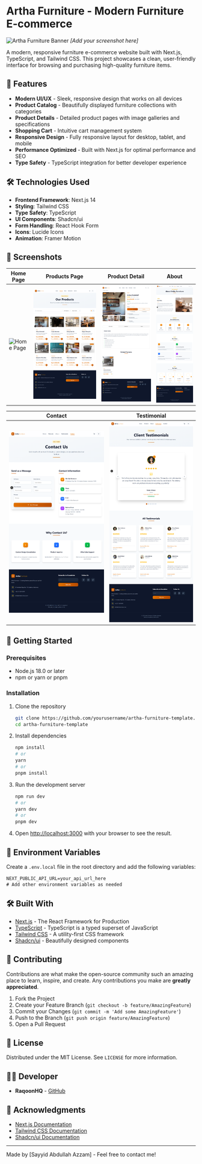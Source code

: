 # Artha Furniture - Modern Furniture E-commerce

![Artha Furniture Banner](./public/screenshot/placeholder-banner.png) *[Add your screenshot here]*

A modern, responsive furniture e-commerce website built with Next.js, TypeScript, and Tailwind CSS. This project showcases a clean, user-friendly interface for browsing and purchasing high-quality furniture items.

## 🚀 Features

- **Modern UI/UX** - Sleek, responsive design that works on all devices
- **Product Catalog** - Beautifully displayed furniture collections with categories
- **Product Details** - Detailed product pages with image galleries and specifications
- **Shopping Cart** - Intuitive cart management system
- **Responsive Design** - Fully responsive layout for desktop, tablet, and mobile
- **Performance Optimized** - Built with Next.js for optimal performance and SEO
- **Type Safety** - TypeScript integration for better developer experience

## 🛠️ Technologies Used

- **Frontend Framework**: Next.js 14
- **Styling**: Tailwind CSS
- **Type Safety**: TypeScript
- **UI Components**: Shadcn/ui
- **Form Handling**: React Hook Form
- **Icons**: Lucide Icons
- **Animation**: Framer Motion

## 📸 Screenshots

| Home Page | Products Page | Product Detail | About |
|-----------|---------------|----------------|-------|
| ![Home Page](./public/screenshot/home.png) | ![Products Page](./public/screenshot/product.png) | ![Product Detail](./public/screenshot/product-detail.png) | ![About](./public/screenshot/about.png) |

| Contact | Testimonial |
|---------|-------------|
| ![Contact](./public/screenshot/contact.png) | ![Testimonial](./public/screenshot/testtimonial.png) |

## 🚀 Getting Started

### Prerequisites

- Node.js 18.0 or later
- npm or yarn or pnpm

### Installation

1. Clone the repository
   ```bash
   git clone https://github.com/yourusername/artha-furniture-template.git
   cd artha-furniture-template
   ```

2. Install dependencies
   ```bash
   npm install
   # or
   yarn
   # or
   pnpm install
   ```

3. Run the development server
   ```bash
   npm run dev
   # or
   yarn dev
   # or
   pnpm dev
   ```

4. Open [http://localhost:3000](http://localhost:3000) with your browser to see the result.

## 🔧 Environment Variables

Create a `.env.local` file in the root directory and add the following variables:

```env
NEXT_PUBLIC_API_URL=your_api_url_here
# Add other environment variables as needed
```

## 🛠️ Built With

- [Next.js](https://nextjs.org/) - The React Framework for Production
- [TypeScript](https://www.typescriptlang.org/) - TypeScript is a typed superset of JavaScript
- [Tailwind CSS](https://tailwindcss.com/) - A utility-first CSS framework
- [Shadcn/ui](https://ui.shadcn.com/) - Beautifully designed components

## 👥 Contributing

Contributions are what make the open-source community such an amazing place to learn, inspire, and create. Any contributions you make are **greatly appreciated**.

1. Fork the Project
2. Create your Feature Branch (`git checkout -b feature/AmazingFeature`)
3. Commit your Changes (`git commit -m 'Add some AmazingFeature'`)
4. Push to the Branch (`git push origin feature/AmazingFeature`)
5. Open a Pull Request

## 📄 License

Distributed under the MIT License. See `LICENSE` for more information.

## 👨‍💻 Developer

- **RaqoonHQ** - [GitHub](https://github.com/RaqoonHQ)

## 🙏 Acknowledgments

- [Next.js Documentation](https://nextjs.org/docs)
- [Tailwind CSS Documentation](https://tailwindcss.com/docs)
- [Shadcn/ui Documentation](https://ui.shadcn.com/docs)

---

Made by [Sayyid Abdullah Azzam] - Feel free to contact me!
